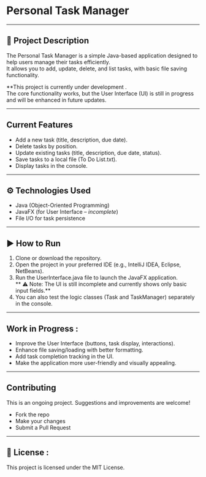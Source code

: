 # Personal Task Manager

---

## 📖 Project Description
The Personal Task Manager is a simple Java-based application designed to help users manage their tasks efficiently.  
It allows you to add, update, delete, and list tasks, with basic file saving functionality.  

**This project is currently under development .  
The core functionality works, but the User Interface (UI) is still in progress and will be enhanced in future updates.

---

##  Current Features
-  Add a new task (title, description, due date).  
-  Delete tasks by position.  
-  Update existing tasks (title, description, due date, status).  
- Save tasks to a local file (To Do List.txt).
- Display tasks in the console.  

---

## ⚙️ Technologies Used
- Java (Object-Oriented Programming)  
- JavaFX (for User Interface – *incomplete*)  
- File I/O for task persistence  

---

## ▶️ How to Run
1. Clone or download the repository.  
2. Open the project in your preferred IDE (e.g., IntelliJ IDEA, Eclipse, NetBeans).  
3. Run the UserInterface.java file to launch the JavaFX application.  
   ** ⚠️ Note: The UI is still incomplete and currently shows only basic input fields.**  
4. You can also test the logic classes (Task and TaskManager) separately in the console.  

---

## Work in Progress :
- Improve the User Interface (buttons, task display, interactions).  
- Enhance file saving/loading with better formatting.  
- Add task completion tracking in the UI.  
- Make the application more user-friendly and visually appealing.  

---

## Contributing
This is an ongoing project. Suggestions and improvements are welcome!  
- Fork the repo  
- Make your changes  
- Submit a Pull Request  

---

## 📄 License :
This project is licensed under the MIT License.
